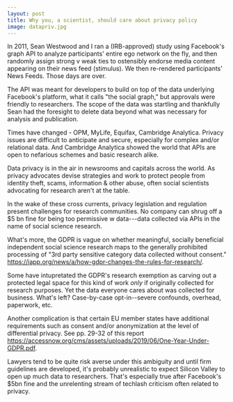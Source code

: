 ```yaml
---
layout: post
title: Why you, a scientist, should care about privacy policy
image: datapriv.jpg
---
```


<!-- ![](https://cdn-images-1.medium.com/max/1600/1*_COjgiypANy8byDnexEFIQ.png)() -->

In 2011, Sean Westwood and I ran a (IRB-approved) study using Facebook's graph API to analyze participants' entire ego network on the fly, and then randomly assign strong v weak ties to ostensibly endorse media content appearing on their news feed (stimulus). We then re-rendered participants’ News Feeds. Those days are over. 

The API was meant for developers to build on top of the data underlying Facebook's platform, what it calls "the social graph," but approvals were friendly to researchers. The scope of the data was startling and thankfully Sean had the foresight to delete data beyond what was necessary for analysis and publication.

Times have changed - OPM, MyLife, Equifax, Cambridge Analytica. Privacy issues are difficult to anticipate and secure, especially for complex and/or relational data. And Cambridge Analytica showed the world that APIs are open to nefarious schemes and basic research alike.

Data privacy is in the air in newsrooms and capitals across the world. As privacy advocates devise strategies and work to protect people from identity theft, scams, information & other abuse, often social scientists advocating for research aren't at the table.

In the wake of these cross currents, privacy legislation and regulation present challenges for research communities. No company can shrug off a $5 bn fine for being too permissive w data---data collected via APIs in the name of social science research.

What's more, the GDPR is vague on whether meaningful, socially beneficial independent social science research maps to the generally prohibited processing of "3rd party sensitive category data collected without consent." https://iapp.org/news/a/how-gdpr-changes-the-rules-for-research/. 

Some have intupretated the GDPR's research exemption as carving out a protected legal space for this kind of work *only* if originally collected for research purposes. Yet the data everyone cares about was collected for business. What's left? Case-by-case opt-in--severe confounds, overhead, paperwork, etc.

Another complication is that certain EU member states have additional requirements such as consent and/or anonymization at the level of differential privacy. See pp. 29-32 of this report https://accessnow.org/cms/assets/uploads/2019/06/One-Year-Under-GDPR.pdf. 

Lawyers tend to be quite risk averse under this ambiguity and until firm guidelines are developed, it's probably unrealistic to expect Silicon Valley to open up much data to researchers. That's especially true after Facebook's $5bn fine and the unrelenting stream of techlash criticism often related to privacy. 

